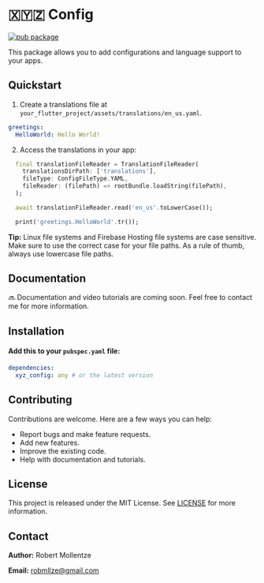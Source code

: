 # 🇽🇾🇿 Config

[![pub package](https://img.shields.io/pub/v/xyz_config.svg)](https://pub.dev/packages/xyz_config)

This package allows you to add configurations and language support to your apps.

## Quickstart

1. Create a translations file at `your_flutter_project/assets/translations/en_us.yaml`.
```yaml
greetings:
  HelloWorld: Hello World!
```

2. Access the translations in your app:
```dart
  final translationFileReader = TranslationFileReader(
    translationsDirPath: ['translations'],
    fileType: ConfigFileType.YAML,
    fileReader: (filePath) => rootBundle.loadString(filePath),
  );

  await translationFileReader.read('en_us'.toLowerCase());

  print('greetings.HelloWorld'.tr());
```

**Tip:** Linux file systems and Firebase Hosting file systems are case sensitive. Make sure to use the correct case for your file paths. As a rule of thumb, always use lowercase file paths.

## Documentation

🔜 Documentation and video tutorials are coming soon. Feel free to contact me for more information.

## Installation

#### Add this to your `pubspec.yaml` file:

```yaml
dependencies:
  xyz_config: any # or the latest version
```
## Contributing

Contributions are welcome. Here are a few ways you can help:

- Report bugs and make feature requests.
- Add new features.
- Improve the existing code.
- Help with documentation and tutorials.

## License

This project is released under the MIT License. See [LICENSE](https://raw.githubusercontent.com/robmllze/xyz_config/main/LICENSE) for more information.

## Contact

**Author:** Robert Mollentze

**Email:** robmllze@gmail.com